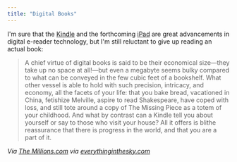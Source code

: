 ```yaml
---
title: "Digital Books"
---
```

<p>I'm sure that the <a href="http://www.amazon.com/gp/product/B0015T963C?ie=UTF8&tag=farawsoclose-20&linkCode=as2&camp=1789&creative=390957&creativeASIN=B0015T963C">Kindle</a> and the forthcoming <a href="http://www.apple.com/ca/ipad/">iPad</a> are great advancements in digital e-reader technology, but I'm still reluctant to give up reading an actual book:</p>
<blockquote><p>A chief virtue of digital books is said to be their economical size—they take up no space at all!—but even a megabyte seems bulky compared to what can be conveyed in the few cubic feet of a bookshelf. What other vessel is able to hold with such precision, intricacy, and economy, all the facets of your life: that you bake bread, vacationed in China, fetishize Melville, aspire to read Shakespeare, have coped with loss, and still tote around a copy of The Missing Piece as a totem of your childhood. And what by contrast can a Kindle tell you about yourself or say to those who visit your house? All it offers is blithe reassurance that there is progress in the world, and that you are a part of it.</p></blockquote>
<p><em>Via <a href="http://www.themillions.com/2010/02/in-our-parents-bookshelves.html">The Millions.com</a> via <a href="http://everythinginthesky.com/post/419800861">everythinginthesky.com</a></em></p>
